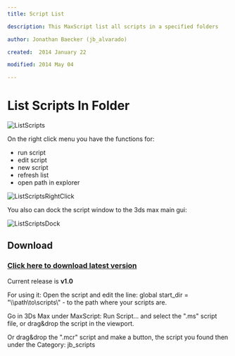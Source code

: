```yaml
---
title: Script List

description: This MaxScript list all scripts in a specified folders

author: Jonathan Baecker (jb_alvarado)

created:  2014 January 22

modified: 2014 May 04

---
```


List Scripts In Folder
=========

![ListScripts](http://www.pixelcrusher.de/files/ScriptList1.png)

On the right click menu you have the functions for:

- run script
- edit script
- new script
- refresh list
- open path in explorer

![ListScriptsRightClick](http://www.pixelcrusher.de/files/ListScriptsRightClick.png)

You also can dock the script window to the 3ds max main gui:

![ListScriptsDock](http://www.pixelcrusher.de/files/ListScriptsDock.png)

Download
--------

### [Click here to download latest version](https://github.com/jb-alvarado/ListScriptsInFolder/archive/master.zip)

Current release is **v1.0**

For using it:
Open the script and edit the line: global start_dir = "\\\\path\\to\\scripts\\"  -  to the path where your scripts are.

Go in 3Ds Max under MaxScript: Run Script... and select the ".ms" script file, or drag&drop the script in the viewport.

Or drag&drop the ".mcr" script and make a button, the script you found then under the Category: jb_scripts


